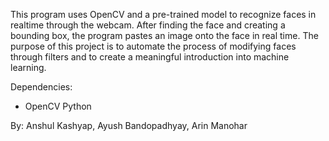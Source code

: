 This program uses OpenCV and a pre-trained model to recognize faces in realtime through the webcam. After finding the face and creating a bounding box, the program pastes an image onto the face in real time. The purpose of this project is to automate the process of modifying faces through filters and to create a meaningful introduction into machine learning.

Dependencies:
- OpenCV Python

By: Anshul Kashyap, Ayush Bandopadhyay, Arin Manohar